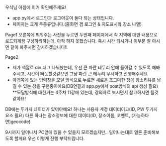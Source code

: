 우식님 아침에 이거 확인해주세요!

- app.py에서 로그인과 로그아웃이 둘다 되는 상태입니다.
- 페이지는 크게 두종류입니다.(홈화면 겸 로그인 & 지도표시와 장소 나열)

Page1
오른쪽에 띄워주는 사진을 누르면 두번째 페이지에서 각 지역에 대한 내용으로 로드되게끔 구성하려하는데, 아직 하지 못했습니다.
혹시 시간 되시거나 이부분 잘 아시면 같이 봐주시면 감사하겠습니다!!

Page2
- 제가 색깔로 div 태그 나눠놨는데, 우선 큰 파란 테두리 안에 들어갈 수 있도록 해봐주시고, 시간이 빠듯할것같으면 그냥 파란 큰 테두리 무시하고 진행해주세요
- 아래쪽에 있는 입력창을 모달 방식으로 누르면 새로운 조그마한 창에 장소리뷰를 남길 수 있는 창을 구현중이에요(DB연결과 app.py에서 post방식의 api 생성 필요)
**모달방식에 대한거는 4주차 11강에 있는데, 강의자료 보시면서 참고하시면 될것같아요!

DB에는 두가지 데이터가 있어야해요!
하나는 사용자 계정 데이터이고(ID, PW 두가지 요소 필요)
다른 하나는 장소정보에 대한 데이터(ID, 장소이름, 코멘트, (가능하다면)geocode)

9시까지 일어나서 PC앞에 있을 수 있을지 모르겠습지만.. 일어나는대로 얼른 준비해보도록 할게요 우선 이렇게 진행 부탁드립니다.
